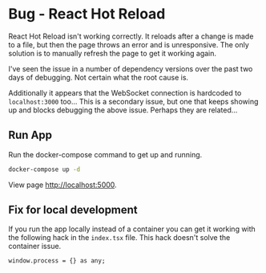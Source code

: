 # Bug - React Hot Reload

React Hot Reload isn't working correctly.
It reloads after a change is made to a file, but then the page throws an error and is unresponsive.
The only solution is to manually refresh the page to get it working again.

I've seen the issue in a number of dependency versions over the past two days of debugging.
Not certain what the root cause is.

Additionally it appears that the WebSocket connection is hardcoded to `localhost:3000` too...
This is a secondary issue, but one that keeps showing up and blocks debugging the above issue.
Perhaps they are related...

## Run App

Run the docker-compose command to get up and running.

```bash
docker-compose up -d
```

View page [http://localhost:5000](http://localhost:5000).


## Fix for local development

If you run the app locally instead of a container you can get it working with the following hack in the `index.tsx` file.
This hack doesn't solve the container issue.

```tsx
window.process = {} as any;
```
